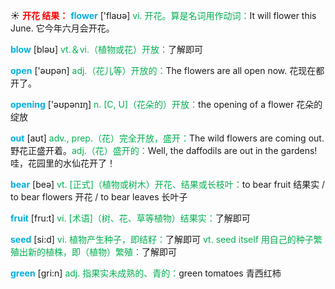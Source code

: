 ☀ <font color="red">**开花 结果：**</font>
<font color="sky blue">**flower**</font> ['flaʊə] 
<font color="#00b050">vi. 开花。算是名词用作动词：</font>It will flower this June. 它今年六月会开花。

<font color="sky blue">**blow**</font> [bləʊ] 
<font color="#00b050">vt.＆vi.（植物或花）开放：</font>了解即可

<font color="sky blue">**open**</font> ['əʊpən] 
<font color="#00b050">adj.（花儿等）开放的：</font>The flowers are all open now. 花现在都开了。

<font color="sky blue">**opening**</font> ['əʊpənɪŋ] 
<font color="#00b050">n. [C, U]（花朵的）开放：</font>the opening of a flower 花朵的绽放

<font color="sky blue">**out**</font> [aʊt] 
<font color="#00b050">adv., prep.（花）完全开放，盛开：</font>The wild flowers are coming out. 野花正盛开着。<font color="#00b050">adj.（花）盛开的：</font>Well, the daffodils are out in the gardens! 哇，花园里的水仙花开了！

<font color="sky blue">**bear**</font> [beə] 
<font color="#00b050">vt. [正式]（植物或树木）开花、结果或长枝叶：</font>to bear fruit 结果实 / to bear flowers 开花 / to bear leaves 长叶子

<font color="sky blue">**fruit**</font> [fru:t] 
<font color="#00b050">vi. [术语]（树、花、草等植物）结果实：</font>了解即可

<font color="sky blue">**seed**</font> [si:d] 
<font color="#00b050">vi. 植物产生种子，即结籽：</font>了解即可 <font color="#00b050">vt. seed itself 用自己的种子繁殖出新的植株，即（植物）繁殖：</font>了解即可

<font color="sky blue">**green**</font> [ɡri:n] 
<font color="#00b050">adj. 指果实未成熟的、青的：</font>green tomatoes 青西红柿
